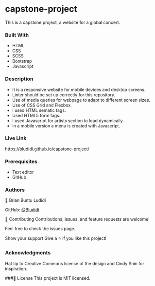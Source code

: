 # capstone-project
This is a capstone project, a website for a global concert. 


### Built With
- HTML 
- CSS
- SCSS
- Bootstrap
- Javascript

### Description 
- It is a responsive website for mobile devices and desktop screens.
- Linter should be set up correctly for this repository.
- Use of media queries for webpage to adapt to different screen sizes. 
- Use of CSS Grid and Flexbox.
- I used HTML sematic tags.
- Used HTML5 form tags.
- I used Javascript for artists section to load dynamically.
- In a mobile version a menu is created with Javascript. 

### Live Link 
https://bludidi.github.io/capstone-project/ 

### Prerequisites
- Text editor 
- GitHub 

### Authors
👤 Brian Buntu Ludidi

GitHub: [@Bludidi](https://github.com/Bludidi)


🤝 Contributing
Contributions, issues, and feature requests are welcome!

Feel free to check the issues page.

Show your support
Give a ⭐️ if you like this project!

### Acknowledgments
Hat tip to Creative Commons license of the design and Cindy Shin for inspiration.

###📝 License
This project is MIT licensed.
